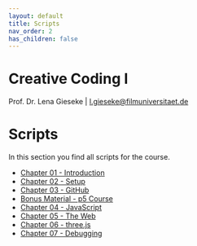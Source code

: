 ```yaml
---
layout: default
title: Scripts
nav_order: 2
has_children: false
---
```


# Creative Coding I

Prof. Dr. Lena Gieseke \| l.gieseke@filmuniversitaet.de  
  

# Scripts

In this section you find all scripts for the course.

* [Chapter 01 - Introduction](cc1_ws2425_01_intro_script.md)
* [Chapter 02 - Setup](cc1_ws2425_02_setup_script.md)
* [Chapter 03 - GitHub](cc1_ws2425_03_github_script.md)
* [Bonus Material - p5 Course](./p5/index.md)
* [Chapter 04 - JavaScript](cc1_ws2425_04_javascript_script.md)
* [Chapter 05 - The Web](cc1_ws2425_05_web_script.md)
* [Chapter 06 - three.js](cc1_ws2425_06_threejs_script.md)
* [Chapter 07 - Debugging](cc1_ws2425_07_debugging_script.md)


<!-- 


* Chapter 09 - React (*please refer to the slides and session for now*)
* [Chapter 10 - Web Applications](cc1_ws2425_10_webapp_script.md)
* [Chapter 11 - WebSocket](cc1_ws2425_11_websocket_script.md)
* [Chapter 12 - Database](cc1_ws2425_12_database_script.md)
* Chapter 13 - Deployment (*please refer to the slides and session for now*)
* [Chapter 14 - Wrap-Up](cc1_ws2425_14_wrapup_script.md) -->
